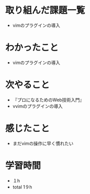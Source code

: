 # 取り組んだ課題一覧
- vimのプラグインの導入

# わかったこと
- vimのプラグインの導入

# 次やること
- 『プロになるためのWeb技術入門』
- vvimのプラグインの導入

# 感じたこと
- まだvimの操作に早く慣れたい

# 学習時間
- １h
- total 1９h


